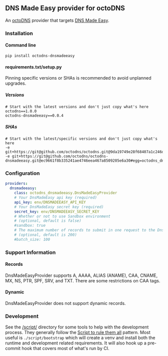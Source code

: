 ## DNS Made Easy provider for octoDNS

An [octoDNS](https://github.com/octodns/octodns/) provider that targets [DNS Made Easy](https://dnsmadeeasy.com/).

### Installation

#### Command line

```
pip install octodns-dnsmadeeasy
```

#### requirements.txt/setup.py

Pinning specific versions or SHAs is recommended to avoid unplanned upgrades.

##### Versions

```
# Start with the latest versions and don't just copy what's here
octodns==1.0.0
octodns-dnsmadeeasy==0.0.4
```

##### SHAs

```
# Start with the latest/specific versions and don't just copy what's here
-e git+https://git@github.com/octodns/octodns.git@9da19749e28f68407a1c246dfdf65663cdc1c422#egg=octodns
-e git+https://git@github.com/octodns/octodns-dnsmadeeasy.git@ec9661f8b335241ae4746eea467a8509205e6a30#egg=octodns_dnsmadeeasy
```

### Configuration

```yaml
providers:
  dnsmadeeasy:
    class: octodns_dnsmadeeasy.DnsMadeEasyProvider
    # Your DnsMadeEasy api key (required)
    api_key: env/DNSMADEEASY_API_KEY
    # Your DnsMadeEasy secret key (required)
    secret_key: env/DNSMADEEASY_SECRET_KEY
    # Whether or not to use Sandbox environment
    # (optional, default is false)
    #sandbox: true
    # The maximum number of records to submit in one request to the DnsMadeEasy API
    # (optional, default is 200)
    #batch_size: 100
```

### Support Information

#### Records

DnsMadeEasyProvider supports A, AAAA, ALIAS (ANAME), CAA, CNAME, MX, NS, PTR, SPF, SRV, and TXT. There are some restrictions on CAA tags.

#### Dynamic

DnsMadeEasyProvider does not support dynamic records.

### Development

See the [/script/](/script/) directory for some tools to help with the development process. They generally follow the [Script to rule them all](https://github.com/github/scripts-to-rule-them-all) pattern. Most useful is `./script/bootstrap` which will create a venv and install both the runtime and development related requirements. It will also hook up a pre-commit hook that covers most of what's run by CI.
